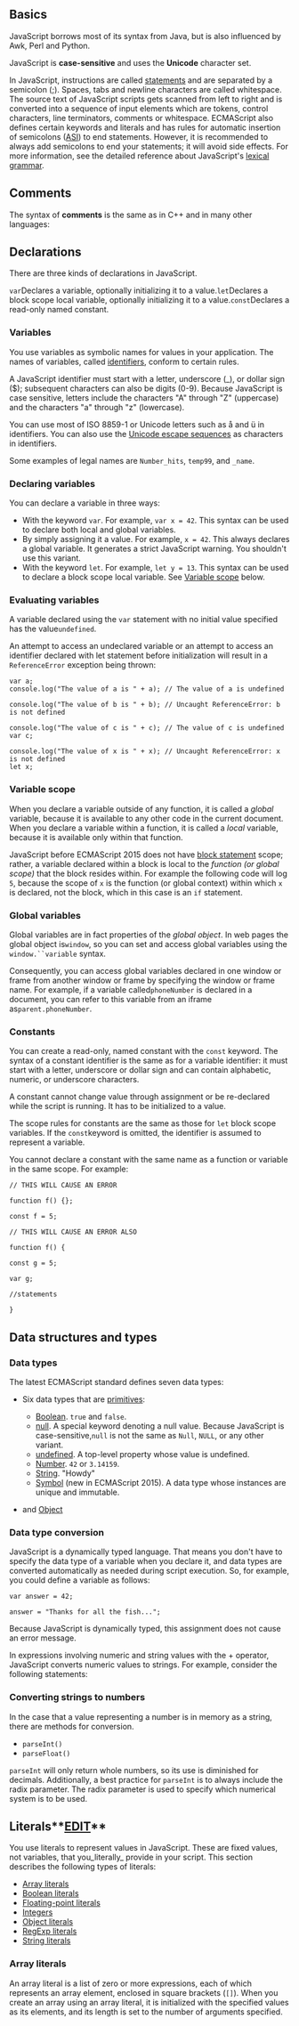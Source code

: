 ## **Basics**

JavaScript borrows most of its syntax from Java, but is also influenced by Awk, Perl and Python.

JavaScript is **case-sensitive** and uses the **Unicode** character set.

In JavaScript, instructions are called [statements](https://developer.mozilla.org/en-US/docs/Glossary/Statement "statements: Technical review completed.") and are separated by a semicolon \(;\). Spaces, tabs and newline characters are called whitespace. The source text of JavaScript scripts gets scanned from left to right and is converted into a sequence of input elements which are tokens, control characters, line terminators, comments or whitespace. ECMAScript also defines certain keywords and literals and has rules for automatic insertion of semicolons \([ASI](https://developer.mozilla.org/en-US/docs/Web/JavaScript/Reference/Lexical_grammar#Automatic_semicolon_insertion)\) to end statements. However, it is recommended to always add semicolons to end your statements; it will avoid side effects. For more information, see the detailed reference about JavaScript's [lexical grammar](https://developer.mozilla.org/en-US/docs/Web/JavaScript/Reference/Lexical_grammar).

## **Comments**

The syntax of **comments** is the same as in C++ and in many other languages:

## **Declarations**

There are three kinds of declarations in JavaScript.

`var`Declares a variable, optionally initializing it to a value.`let`Declares a block scope local variable, optionally initializing it to a value.`const`Declares a read-only named constant.

### Variables

You use variables as symbolic names for values in your application. The names of variables, called [identifiers](https://developer.mozilla.org/en-US/docs/Glossary/Identifier "identifiers: A sequence of characters in the code that identifies a variable, function, or property."), conform to certain rules.

A JavaScript identifier must start with a letter, underscore \(\_\), or dollar sign \($\); subsequent characters can also be digits \(0-9\). Because JavaScript is case sensitive, letters include the characters "A" through "Z" \(uppercase\) and the characters "a" through "z" \(lowercase\).

You can use most of ISO 8859-1 or Unicode letters such as å and ü in identifiers. You can also use the [Unicode escape sequences](https://developer.mozilla.org/en-US/docs/Web/JavaScript/Reference/Lexical_grammar#String_literals) as characters in identifiers.

Some examples of legal names are `Number_hits`, `temp99`, and `_name`.

### Declaring variables

You can declare a variable in three ways:

* With the keyword `var`. For example, `var x = 42`. This syntax can be used to declare both local and global variables.
* By simply assigning it a value. For example, `x = 42`. This always declares a global variable. It generates a strict JavaScript warning. You shouldn't use this variant.
* With the keyword `let`. For example, `let y = 13`. This syntax can be used to declare a block scope local variable. See [Variable scope](https://developer.mozilla.org/en-US/docs/Web/JavaScript/Guide/Grammar_and_types#Variable_scope) below.

### Evaluating variables

A variable declared using the `var` statement with no initial value specified has the value`undefined`.

An attempt to access an undeclared variable or an attempt to access an identifier declared with let statement before initialization will result in a `ReferenceError` exception being thrown:

```
var a;
console.log("The value of a is " + a); // The value of a is undefined

console.log("The value of b is " + b); // Uncaught ReferenceError: b is not defined

console.log("The value of c is " + c); // The value of c is undefined
var c;

console.log("The value of x is " + x); // Uncaught ReferenceError: x is not defined
let x;
```

### Variable scope

When you declare a variable outside of any function, it is called a _global_ variable, because it is available to any other code in the current document. When you declare a variable within a function, it is called a _local_ variable, because it is available only within that function.

JavaScript before ECMAScript 2015 does not have [block statement](https://developer.mozilla.org/en-US/docs/Web/JavaScript/Guide/Control_flow_and_error_handling#Block_statement) scope; rather, a variable declared within a block is local to the _function \(or global scope\)_ that the block resides within. For example the following code will log `5`, because the scope of `x` is the function \(or global context\) within which `x` is declared, not the block, which in this case is an `if` statement.

### Global variables

Global variables are in fact properties of the _global object_. In web pages the global object is`window`, so you can set and access global variables using the ```window.``variable``` syntax.

Consequently, you can access global variables declared in one window or frame from another window or frame by specifying the window or frame name. For example, if a variable called`phoneNumber` is declared in a document, you can refer to this variable from an iframe as`parent.phoneNumber`.

### Constants

You can create a read-only, named constant with the `const` keyword. The syntax of a constant identifier is the same as for a variable identifier: it must start with a letter, underscore or dollar sign and can contain alphabetic, numeric, or underscore characters.

A constant cannot change value through assignment or be re-declared while the script is running. It has to be initialized to a value.

The scope rules for constants are the same as those for `let` block scope variables. If the `const`keyword is omitted, the identifier is assumed to represent a variable.

You cannot declare a constant with the same name as a function or variable in the same scope. For example:

`// THIS WILL CAUSE AN ERROR`

`function f() {};`

`const f = 5;`

`// THIS WILL CAUSE AN ERROR ALSO`

`function f() {`

`const g = 5;`

`var g;`

`//statements`

`}`

## **Data structures and types**

### Data types

The latest ECMAScript standard defines seven data types:

* Six data types that are [primitives](https://developer.mozilla.org/en-US/docs/Glossary/Primitive "primitives: A primitive (primitive value, primitive data type) is data that is not an object and has no methods. In JavaScript, there are 6 primitive data types: string, number, boolean, null, undefined, symbol (new in ECMAScript 2015)."):

  * [Boolean](https://developer.mozilla.org/en-US/docs/Glossary/Boolean "Boolean: In computer science, a boolean is a logical data type that can have only the values true or false."). `true` and `false`.
  * [null](https://developer.mozilla.org/en-US/docs/Glossary/null "null: In computer science, a null value represents a reference that points, generally intentionally, to a nonexistent or invalid object or address. The meaning of a null reference varies among language implementations."). A special keyword denoting a null value. Because JavaScript is case-sensitive,`null` is not the same as `Null`, `NULL`, or any other variant.
  * [undefined](https://developer.mozilla.org/en-US/docs/Glossary/undefined "undefined: Technical review completed."). A top-level property whose value is undefined.
  * [Number](https://developer.mozilla.org/en-US/docs/Glossary/Number "Number: In JavaScript, Number is a numeric data type in the double-precision 64-bit floating point format (IEEE 754). In other programming languages different numeric types can exist, for examples: Integers, Floats, Doubles, or Bignums."). `42` or `3.14159`.
  * [String](https://developer.mozilla.org/en-US/docs/Glossary/String "String: In any computer programming language, a string is a sequence of characters used to represent text."). "Howdy"
  * [Symbol](https://developer.mozilla.org/en-US/docs/Glossary/Symbol "Symbol: A Symbol is a primitive data type whose instances are unique and immutable. In some programming languages they are also called atoms.") \(new in ECMAScript 2015\). A data type whose instances are unique and immutable.

* and [Object](https://developer.mozilla.org/en-US/docs/Glossary/Object "Object: Object refers to a data structure containing data and instructions for working with the data. Objects sometimes refer to real-world things, for example a car or map object in a racing game. JavaScript, Java, C++, Python, and Ruby are examples of object-oriented programming languages.")


### Data type conversion

JavaScript is a dynamically typed language. That means you don't have to specify the data type of a variable when you declare it, and data types are converted automatically as needed during script execution. So, for example, you could define a variable as follows:

```
var answer = 42;
```

```
answer = "Thanks for all the fish...";
```

Because JavaScript is dynamically typed, this assignment does not cause an error message.

In expressions involving numeric and string values with the + operator, JavaScript converts numeric values to strings. For example, consider the following statements:

### Converting strings to numbers

In the case that a value representing a number is in memory as a string, there are methods for conversion.

* `parseInt()`
* `parseFloat()`

`parseInt` will only return whole numbers, so its use is diminished for decimals. Additionally, a best practice for `parseInt` is to always include the radix parameter. The radix parameter is used to specify which numerical system is to be used.

## **Literals****[EDIT](https://developer.mozilla.org/en-US/docs/Web/JavaScript/Guide/Grammar_and_types$edit#Literals)**

You use literals to represent values in JavaScript. These are fixed values, not variables, that you_literally_ provide in your script. This section describes the following types of literals:

* [Array literals](https://developer.mozilla.org/en-US/docs/Web/JavaScript/Guide/Grammar_and_types#Array_literals)
* [Boolean literals](https://developer.mozilla.org/en-US/docs/Web/JavaScript/Guide/Grammar_and_types#Boolean_literals)
* [Floating-point literals](https://developer.mozilla.org/en-US/docs/Web/JavaScript/Guide/Grammar_and_types#Floating-point_literals)
* [Integers](https://developer.mozilla.org/en-US/docs/Web/JavaScript/Guide/Grammar_and_types#Integers)
* [Object literals](https://developer.mozilla.org/en-US/docs/Web/JavaScript/Guide/Grammar_and_types#Object_literals)
* [RegExp literals](https://developer.mozilla.org/en-US/docs/Web/JavaScript/Guide/Grammar_and_types#RegExp_literals)
* [String literals](https://developer.mozilla.org/en-US/docs/Web/JavaScript/Guide/Grammar_and_types#String_literals)

### Array literals

An array literal is a list of zero or more expressions, each of which represents an array element, enclosed in square brackets \(`[]`\). When you create an array using an array literal, it is initialized with the specified values as its elements, and its length is set to the number of arguments specified.

